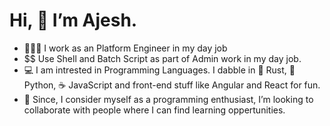 # Hi, 👋 I’m Ajesh.

- 🧑🏻‍💻  I work as an Platform Engineer in my day job
- $$   Use  Shell and Batch Script as part of Admin work in my day job.
- 💻  I am intrested in Programming Languages. I dabble in 🦀 Rust, 🐍 Python, ☕️ JavaScript and front-end stuff like Angular and React for fun.
- 💞️  Since, I consider myself as a programming enthusiast, I’m looking to collaborate with people where I can find learning oppertunities.

<!---
ajesh-mishra/ajesh-mishra is a ✨ special ✨ repository because its `README.md` (this file) appears on your GitHub profile.
You can click the Preview link to take a look at your changes.
--->

